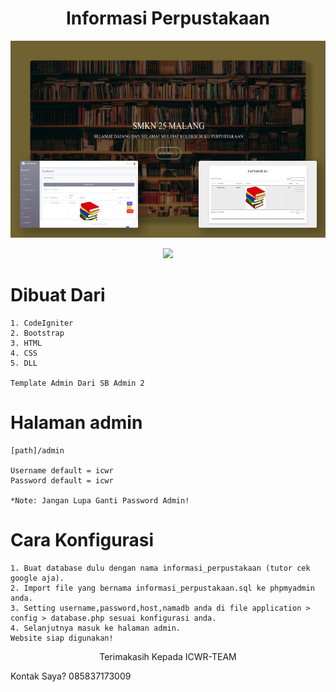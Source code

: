 <h1 align="center"> Informasi Perpustakaan </h1>
<img src="Rectangle 3.png">

<p align="center">
  
  <img src="https://img.shields.io/github/license/icwr-tech/absensi-siswa?color=red&style=flat-square">
  
</p>

# Dibuat Dari 

```
1. CodeIgniter
2. Bootstrap
3. HTML
4. CSS
5. DLL

Template Admin Dari SB Admin 2
```

# Halaman admin

```
[path]/admin

Username default = icwr
Password default = icwr

*Note: Jangan Lupa Ganti Password Admin!
```

# Cara Konfigurasi

```
1. Buat database dulu dengan nama informasi_perpustakaan (tutor cek google aja).
2. Import file yang bernama informasi_perpustakaan.sql ke phpmyadmin anda.
3. Setting username,password,host,namadb anda di file application > config > database.php sesuai konfigurasi anda.
4. Selanjutnya masuk ke halaman admin.
Website siap digunakan!
```

<p align="center">
    Terimakasih Kepada ICWR-TEAM
</p>

Kontak Saya? 085837173009
